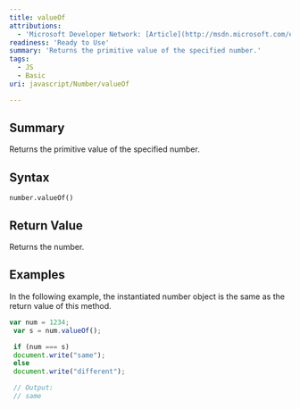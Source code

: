 ```yaml
---
title: valueOf
attributions:
  - 'Microsoft Developer Network: [Article](http://msdn.microsoft.com/en-us/library/ie/jj159595(v=vs.94).aspx)'
readiness: 'Ready to Use'
summary: 'Returns the primitive value of the specified number.'
tags:
  - JS
  - Basic
uri: javascript/Number/valueOf

---
```

## Summary

Returns the primitive value of the specified number.

## Syntax

    number.valueOf()

## Return Value

Returns the number.

## Examples

In the following example, the instantiated number object is the same as the return value of this method.

``` js
var num = 1234;
 var s = num.valueOf();

 if (num === s)
 document.write("same");
 else
 document.write("different");

 // Output:
 // same
```

